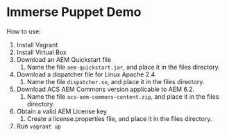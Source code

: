 # Immerse Puppet Demo

How to use:

1. Install Vagrant
1. Install Virtual Box
1. Download an AEM Quickstart file
    1. Name the file `aem-quickstart.jar`, and place it in the files directory.
1. Download a dispatcher file for Linux Apache 2.4
    1. Name the file `dispatcher.so`, and place it in the files directory.
1. Download ACS AEM Commons version applicable to AEM 6.2.
    1. Name the file `acs-aem-commons-content.zip`, and place it in the files directory.
1. Obtain a valid AEM License key
    1. Create a license.properties file, and place it in the files directory.
1. Run `vagrant up`


